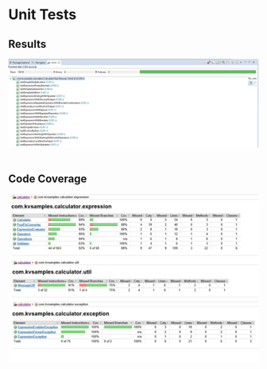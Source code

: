 # Unit Tests

## Results 
 ![](https://github.com/vimal-kanagaraj/calculator/raw/master/screenshots/test-results.jpg)
<br />
<br />

## Code Coverage

![](https://github.com/vimal-kanagaraj/calculator/raw/master/screenshots/code-coverage.jpg)
